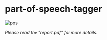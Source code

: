 # part-of-speech-tagger

![pos](https://drive.google.com/uc?export=view&id=1FHWSibd_MNAhk9QWnmnZDr7JfxzpJIhy)

_Please read the "report.pdf" for more details._
